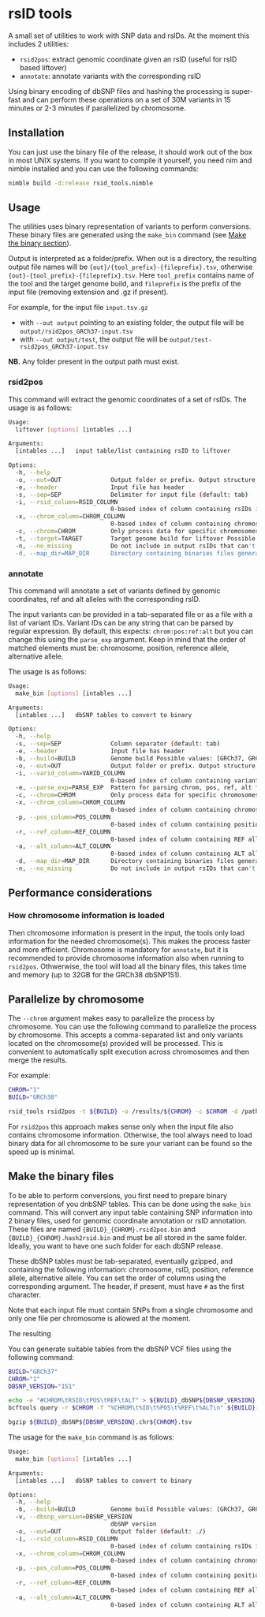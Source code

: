 # rsID tools

A small set of utilities to work with SNP data and rsIDs. At the moment this includes 2 utilities:

- `rsid2pos`: extract genomic coordinate given an rsID (useful for rsID based liftover)
- `annotate`: annotate variants with the corresponding rsID

Using binary encoding of dbSNP files and hashing the processing is super-fast and can perform these operations on a set of 30M variants in 15 minutes or 2-3 minutes if parallelized by chromosome.

## Installation

You can just use the binary file of the release, it should work out of the box in most UNIX systems. If you want to compile it yourself, you need nim and nimble installed and you can use the following commands:

```bash
nimble build -d:release rsid_tools.nimble
```

## Usage

The utilities uses binary representation of variants to perform conversions. These binary files are generated using the `make_bin` command (see [Make the binary section](#make-the-binary-files)).

Output is interpreted as a folder/prefix. When out is a directory, the resulting output file names will be `{out}/{tool_prefix}-{fileprefix}.tsv`, otherwise `{out}-{tool_prefix}-{fileprefix}.tsv`. Here `tool_prefix` contains name of the tool and the target genome build, and `fileprefix` is the prefix of the input file (removing extension and .gz if present).

For example, for the input file `input.tsv.gz`

- with `--out output` pointing to an existing folder, the output file will be `output/rsid2pos_GRCh37-input.tsv`
- with `--out output/test`, the output file will be `output/test-rsid2pos_GRCh37-input.tsv`

**NB.** Any folder present in the output path must exist.

### rsid2pos

This command will extract the genomic coordinates of a set of rsIDs. The usage is as follows:

```bash
Usage:
  liftover [options] [intables ...]

Arguments:
  [intables ...]   input table/list containing rsID to liftover

Options:
  -h, --help
  -o, --out=OUT              Output folder or prefix. Output structure is: rsid2pos_{target_build}-{infileprefix}.tsv. If not provided output to stdout
  -e, --header               Input file has header
  -s, --sep=SEP              Delimiter for input file (default: tab)
  -i, --rsid_column=RSID_COLUMN
                             0-based index of column containing rsIDs in the input (default: 1)
  -x, --chrom_column=CHROM_COLUMN
                             0-based index of column containing chromosome in the input. Use -1 if not present (default: 0)
  -c, --chrom=CHROM          Only process data for specific chromosomes. Comma-sep list accepted or -1 for all chromosomes (default: -1)
  -t, --target=TARGET        Target genome build for liftover Possible values: [GRCh37, GRCh38]
  -n, --no_missing           Do not include in output rsIDs that can't be liftovered to the target build
  -d, --map_dir=MAP_DIR      Directory containing binaries files generated by make_bin
```

### annotate

This command will annotate a set of variants defined by genomic coordinates, ref and alt alleles with the corresponding rsID.

The input variants can be provided in a tab-separated file or as a file with a list of variant IDs. Variant IDs can be any string that can be parsed by regular expression. By default, this expects: `chrom:pos:ref:alt` but you can change this using the `parse_exp` argument. Keep in mind that the order of matched elements must be: chromosome, position, reference allele, alternative allele.

The usage is as follows:

```bash
Usage:
  make_bin [options] [intables ...]

Arguments:
  [intables ...]   dbSNP tables to convert to binary

Options:
  -h, --help
  -s, --sep=SEP              Column separator (default: tab)
  -e, --header               Input file has header
  -b, --build=BUILD          Genome build Possible values: [GRCh37, GRCh38]
  -o, --out=OUT              Output folder or prefix. Output structure is: rsid2pos_{target_build}-{infileprefix}.tsv. If not provided output to stdout
  -i, --varid_column=VARID_COLUMN
                             0-based index of column containing variantID. If set all others columns will be ignored and information are parsed from id values (default: -1)
  -e, --parse_exp=PARSE_EXP  Pattern for parsing chrom, pos, ref, alt from variant ID (default: ([0-9XYM]+):([0-9]+):([ACTG]+):([ACTG]+))
  -c, --chrom=CHROM          Only process data for specific chromosomes. Comma-sep list accepted or -1 for all chromosomes (default: -1)
  -x, --chrom_column=CHROM_COLUMN
                             0-based index of column containing chromosome in the input (default: -1)
  -p, --pos_column=POS_COLUMN
                             0-based index of column containing position in the input (default: -1)
  -r, --ref_column=REF_COLUMN
                             0-based index of column containing REF allele in the input (default: -1)
  -a, --alt_column=ALT_COLUMN
                             0-based index of column containing ALT allele in the input (default: -1)
  -d, --map_dir=MAP_DIR      Directory containing binaries files generated by make_bin
  -n, --no_missing           Do not include in output rsIDs that can't be liftovered to the target build
```

## Performance considerations

### How chromosome information is loaded

Then chromosome information is present in the input, the tools only load information for the needed chromosome(s). This makes the process faster and more efficient. Chromosome is mandatory for `annotate`, but it is recommended to provide chromosome information also when running to `rsid2pos`. Othwerwise, the tool will load all the binary files, this takes time and memory (up to 32GB for the GRCh38 dbSNP151).

## Parallelize by chromosome

The `--chrom` argument makes easy to parallelize the process by chromosome. You can use the following command to parallelize the process by chromosome. This accepts a comma-separated list and only variants located on the chromosome(s) provided will be processed. This is convenient to automatically split execution across chromosomes and then merge the results.

For example:

```bash
CHROM="1"
BUILD="GRCh38"

rsid_tools rsid2pos -t ${BUILD} -o /results/${CHROM} -c $CHROM -d /path/to/binaries/ /path/to/input.tsv
```

For `rsid2pos` this approach makes sense only when the input file also contains chromosome information. Otherwise, the tool always need to load binary data for all chromosome to be sure your variant can be found so the speed up is minimal.

## Make the binary files

To be able to perform conversions, you first need to prepare binary representation of you dnbSNP tables. This can be done using the `make_bin` command. This will convert any input table containing SNP information into 2 binary files, used for genomic coordinate annotation or rsID annotation. These files are named `{BUILD}_{CHROM}.rsid2pos.bin` and `{BUILD}_{CHROM}.hash2rsid.bin` and must be all stored in the same folder. Ideally, you want to have one such folder for each dbSNP release.

These dbSNP tables must be tab-separated, eventually gzipped, and containing the following information: chromosome, rsID, position, reference allele, alternative allele. You can set the order of columns using the corresponding argument. The header, if present, must have `#` as the first character.

Note that each input file must contain SNPs from a single chromosome and only one file per chromosome is allowed at the moment.

The resulting

You can generate suitable tables from the dbSNP VCF files using the following command:

```bash
BUILD="GRCh37"
CHROM="1"
DBSNP_VERSION="151"

echo -e "#CHROM\tRSID\tPOS\tREF\tALT" > ${BUILD}_dbSNP${DBSNP_VERSION}.chr${CHROM}.tsv
bcftools query -r $CHROM -f "%CHROM\t%ID\t%POS\t%REF\t%ALT\n" ${BUILD}-All.vcf.gz | sed 's/rs//g' | sort -k1,1V -k2,2n >> ${BUILD}_dbSNP${DBSNP_VERSION}.chr${CHROM}.tsv

bgzip ${BUILD}_dbSNP${DBSNP_VERSION}.chr${CHROM}.tsv
```

The usage for the `make_bin` command is as follows:

```bash
Usage:
  make_bin [options] [intables ...]

Arguments:
  [intables ...]   dbSNP tables to convert to binary

Options:
  -h, --help
  -b, --build=BUILD          Genome build Possible values: [GRCh37, GRCh38]
  -v, --dbsnp_version=DBSNP_VERSION
                             dbSNP version
  -o, --out=OUT              Output folder (default: ./)
  -i, --rsid_column=RSID_COLUMN
                             0-based index of column containing rsIDs in the input (default: 1)
  -x, --chrom_column=CHROM_COLUMN
                             0-based index of column containing chromosome in the input (default: 0)
  -p, --pos_column=POS_COLUMN
                             0-based index of column containing position in the input (default: 2)
  -r, --ref_column=REF_COLUMN
                             0-based index of column containing REF allele in the input (default: 3)
  -a, --alt_column=ALT_COLUMN
                             0-based index of column containing ALT allele(s) in the input. If multiple ALTs they must be comma-separated (default: 4)
```
